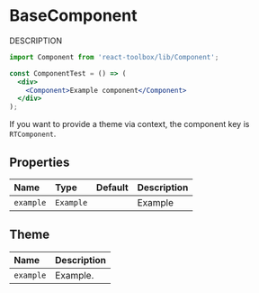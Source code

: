 # BaseComponent

DESCRIPTION

<!-- example -->
```jsx
import Component from 'react-toolbox/lib/Component';

const ComponentTest = () => (
  <div>
    <Component>Example component</Component>
  </div>
);
```

If you want to provide a theme via context, the component key is `RTComponent`.

## Properties

| Name            | Type        | Default         | Description|
|:----------------|:------------|:----------------|:-----------|
| `example`       | `Example`   |                 | Example    |

## Theme

| Name       | Description|
|:-----------|:-----------|
| `example`  | Example.   |
